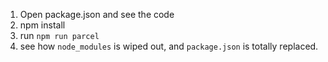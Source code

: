 1. Open package.json and see the code
2. npm install
3. run `npm run parcel`
4. see how `node_modules` is wiped out, and `package.json` is totally replaced.
